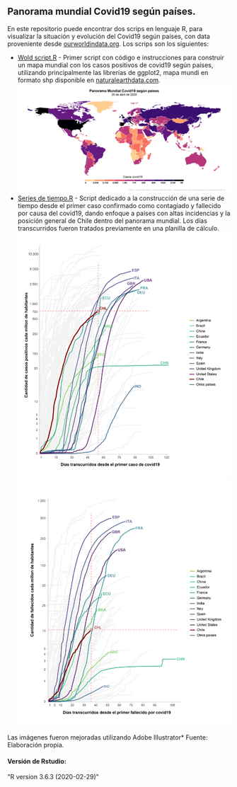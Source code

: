 ## Panorama mundial Covid19 según países.
En este repositorio puede encontrar dos scrips en lenguaje R, para visualizar la situación y evolución del Covid19 según países, con data proveniente desde [ourworldindata.org](https://ourworldindata.org/coronavirus-source-data). Los scrips son los siguientes:
* [Wold script.R](https://github.com/luis-fernandezt/Panorama-mundial-covid19-segun-paises/blob/master/Wold_script.R) - Primer script con código e instrucciones para construir un mapa mundial con los casos positivos de covid19 según países, utilizando principalmente las librerías de ggplot2, mapa mundi en formato shp disponible en [naturalearthdata.com](https://www.naturalearthdata.com/downloads/10m-cultural-vectors/).
![mapa](https://raw.githubusercontent.com/luis-fernandezt/Panorama-mundial-covid19-segun-paises/master/Graficos/Situacion_mundial_covid19-01.png)
* [Series de tiempo.R](https://github.com/luis-fernandezt/Panorama-mundial-covid19-segun-paises/blob/master/Series_de_tiempo.R) - Script dedicado a la construcción de una serie de tiempo desde el primer caso confirmado como contagiado y fallecido por causa del covid19, dando enfoque a países con altas incidencias y la posición general de Chile dentro del panorama mundial. Los días transcurridos  fueron tratados previamente en una planilla de cálculo. 
![casos_mill](https://raw.githubusercontent.com/luis-fernandezt/Panorama-mundial-covid19-segun-paises/master/Graficos/total_cases_per_million-01.png)
![fall_mill](https://raw.githubusercontent.com/luis-fernandezt/Panorama-mundial-covid19-segun-paises/master/Graficos/total_deaths_per_million-01.png)

Las imágenes fueron mejoradas utilizando Adobe Illustrator*
Fuente: Elaboración propia.

#### **Versión de Rstudio:**
"R version 3.6.3 (2020-02-29)"
